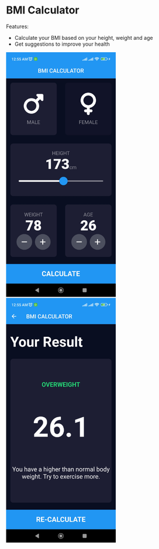 # BMI Calculator

Features:
* Calculate your BMI based on your height, weight and age
* Get suggestions to improve your health

<p float="left">
  <img src="https://github.com/fazlerabbikhan/bmi-calculator-flutter/blob/main/screenshots/1.jpg" width="300" />
  <img src="https://github.com/fazlerabbikhan/bmi-calculator-flutter/blob/main/screenshots/2.jpg" width="300" />
</p>